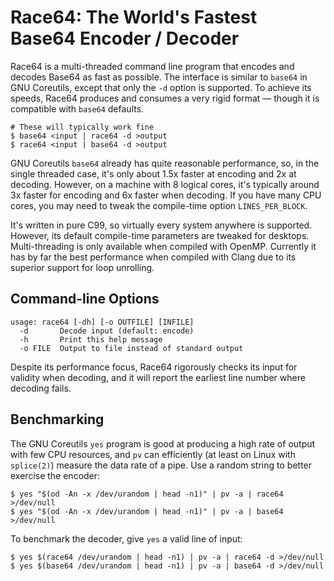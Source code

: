 # Race64: The World's Fastest Base64 Encoder / Decoder

Race64 is a multi-threaded command line program that encodes and decodes
Base64 as fast as possible. The interface is similar to `base64` in GNU
Coreutils, except that only the `-d` option is supported. To achieve its
speeds, Race64 produces and consumes a very rigid format — though it is
compatible with `base64` defaults.

```
# These will typically work fine
$ base64 <input | race64 -d >output
$ race64 <input | base64 -d >output
```

GNU Coreutils `base64` already has quite reasonable performance, so, in
the single threaded case, it's only about 1.5x faster at encoding and 2x
at decoding. However, on a machine with 8 logical cores, it's typically
around 3x faster for encoding and 6x faster when decoding. If you have
many CPU cores, you may need to tweak the compile-time option
`LINES_PER_BLOCK`.

It's written in pure C99, so virtually every system anywhere is
supported. However, its default compile-time parameters are tweaked for
desktops. Multi-threading is only available when compiled with OpenMP.
Currently it has by far the best performance when compiled with Clang
due to its superior support for loop unrolling.

## Command-line Options

```
usage: race64 [-dh] [-o OUTFILE] [INFILE]
  -d       Decode input (default: encode)
  -h       Print this help message
  -o FILE  Output to file instead of standard output
```

Despite its performance focus, Race64 rigorously checks its input for
validity when decoding, and it will report the earliest line number
where decoding fails.

## Benchmarking

The GNU Coreutils `yes` program is good at producing a high rate of
output with few CPU resources, and `pv` can efficiently (at least on
Linux with `splice(2)`) measure the data rate of a pipe. Use a random
string to better exercise the encoder:

    $ yes "$(od -An -x /dev/urandom | head -n1)" | pv -a | race64 >/dev/null
    $ yes "$(od -An -x /dev/urandom | head -n1)" | pv -a | base64 >/dev/null

To benchmark the decoder, give `yes` a valid line of input:

    $ yes $(race64 /dev/urandom | head -n1) | pv -a | race64 -d >/dev/null
    $ yes $(base64 /dev/urandom | head -n1) | pv -a | base64 -d >/dev/null
